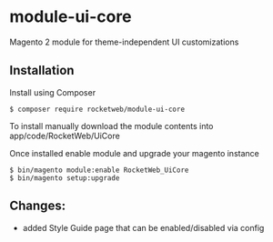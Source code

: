 # module-ui-core
Magento 2 module for theme-independent UI customizations

## Installation
Install using Composer
```
$ composer require rocketweb/module-ui-core
```
To install manually download the module contents into app/code/RocketWeb/UiCore

Once installed enable module and upgrade your magento instance
```
$ bin/magento module:enable RocketWeb_UiCore
$ bin/magento setup:upgrade
```

## Changes:
- added Style Guide page that can be enabled/disabled via config
